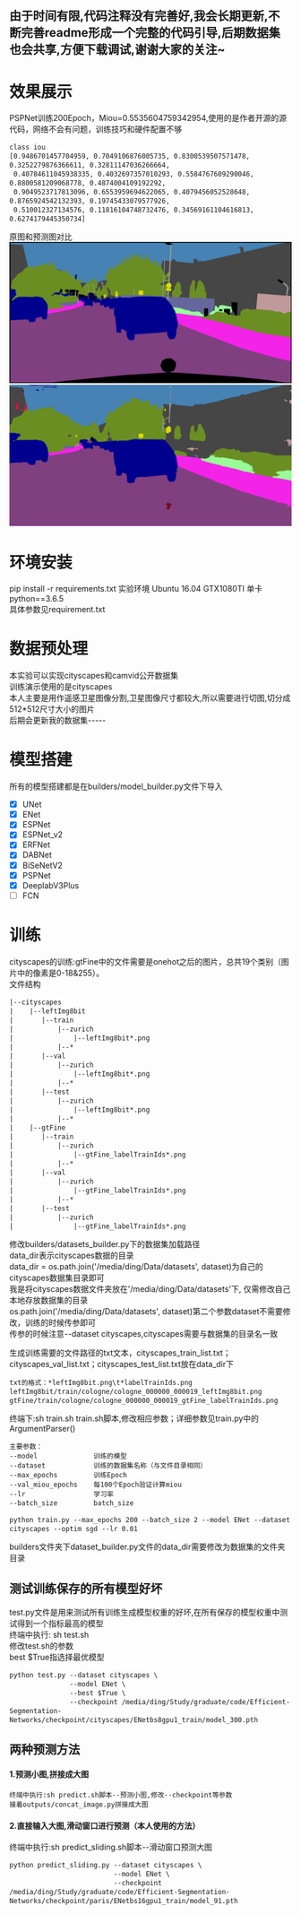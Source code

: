 ## 由于时间有限,代码注释没有完善好,我会长期更新,不断完善readme形成一个完整的代码引导,后期数据集也会共享,方便下载调试,谢谢大家的关注~
# 效果展示
PSPNet训练200Epoch，Miou=0.5535604759342954,使用的是作者开源的源代码，网络不会有问题，训练技巧和硬件配置不够
```
class iou 
[0.9486701457704959, 0.7049106876005735, 0.8300539507571478, 0.3252279876366611, 0.32811147036266664, 
 0.40784611045938335, 0.4032697357010293, 0.5584767609290046, 0.8800581209068778, 0.4874004109192292,
 0.9049523717813096, 0.6553959694622065, 0.4079456052528648, 0.8765924542132393, 0.19745433079577926, 
 0.510012327134576, 0.11816104748732476, 0.34569161104616813, 0.6274179445350734]
```
原图和预测图对比
![](https://github.com/Deeachain/Segmentation-Pytorch/blob/master/example/lindau_000000_000019_leftImg8bit_gt.png)
![](https://github.com/Deeachain/Segmentation-Pytorch/blob/master/example/lindau_000000_000019_leftImg8bit_color.png)
# 环境安装
pip install -r requirements.txt
实验环境 Ubuntu 16.04 GTX1080TI 单卡 python==3.6.5<br>
具体参数见requirement.txt<br>
# 数据预处理
本实验可以实现cityscapes和camvid公开数据集<br>
训练演示使用的是cityscapes<br>
本人主要是用作遥感卫星图像分割,卫星图像尺寸都较大,所以需要进行切图,切分成512*512尺寸大小的图片<br>
后期会更新我的数据集-----
# 模型搭建
所有的模型搭建都是在builders/model_builder.py文件下导入<br>
- [x] UNet
- [x] ENet
- [x] ESPNet
- [x] ESPNet_v2
- [x] ERFNet
- [x] DABNet
- [x] BiSeNetV2
- [x] PSPNet
- [x] DeeplabV3Plus
- [ ] FCN
# 训练
cityscapes的训练:gtFine中的文件需要是onehot之后的图片，总共19个类别（图片中的像素是0-18&255）。<br>
文件结构<br>
```
|--cityscapes
|    |--leftImg8bit
|       |--train
|           |--zurich
|               |--leftImg8bit*.png
|           |--*
|       |--val
|           |--zurich
|               |--leftImg8bit*.png
|           |--*
|       |--test
|           |--zurich
|               |--leftImg8bit*.png
|           |--*
|    |--gtFine
|       |--train
|           |--zurich
|               |--gtFine_labelTrainIds*.png
|           |--*
|       |--val
|           |--zurich
|               |--gtFine_labelTrainIds*.png
|           |--*
|       |--test
|           |--zurich
|               |--gtFine_labelTrainIds*.png 
```
修改builders/datasets_builder.py下的数据集加载路径<br>
data_dir表示cityscapes数据的目录<br>
data_dir = os.path.join('/media/ding/Data/datasets', dataset)为自己的cityscapes数据集目录即可<br>
我是将cityscapes数据文件夹放在'/media/ding/Data/datasets'下, 仅需修改自己本地存放数据集的目录<br>
os.path.join('/media/ding/Data/datasets', dataset)第二个参数dataset不需要修改，训练的时候传参即可<br>
传参的时候注意--dataset cityscapes,cityscapes需要与数据集的目录名一致<br>

生成训练需要的文件路径的txt文本，cityscapes_train_list.txt；cityscapes_val_list.txt；cityscapes_test_list.txt放在data_dir下<br>
```
txt的格式：*leftImg8bit.png\t*labelTrainIds.png
leftImg8bit/train/cologne/cologne_000000_000019_leftImg8bit.png gtFine/train/cologne/cologne_000000_000019_gtFine_labelTrainIds.png
```
终端下:sh train.sh
train.sh脚本,修改相应参数；详细参数见train.py中的ArgumentParser()<br>
```
主要参数：
--model              训练的模型
--dataset            训练的数据集名称（与文件目录相同）
--max_epochs         训练Epoch
--val_miou_epochs    每100个Epoch验证计算miou
--lr                 学习率
--batch_size         batch_size
```
```
python train.py --max_epochs 200 --batch_size 2 --model ENet --dataset cityscapes --optim sgd --lr 0.01
```
builders文件夹下dataset_builder.py文件的data_dir需要修改为数据集的文件夹目录

## 测试训练保存的所有模型好坏
test.py文件是用来测试所有训练生成模型权重的好坏,在所有保存的模型权重中测试得到一个指标最高的模型<br>
终端中执行: sh test.sh<br>
修改test.sh的参数<br>
best $True指选择最优模型<br>
```
python test.py --dataset cityscapes \
               --model ENet \
               --best $True \
               --checkpoint /media/ding/Study/graduate/code/Efficient-Segmentation-Networks/checkpoint/cityscapes/ENetbs8gpu1_train/model_300.pth
```
## 两种预测方法
#### 1.预测小图,拼接成大图
```
终端中执行:sh predict.sh脚本--预测小图,修改--checkpoint等参数
接着outputs/concat_image.py拼接成大图

```
#### 2.直接输入大图,滑动窗口进行预测（本人使用的方法）
终端中执行:sh predict_sliding.sh脚本--滑动窗口预测大图<br>
```
python predict_sliding.py --dataset cityscapes \
                          --model ENet \
                          --checkpoint /media/ding/Study/graduate/code/Efficient-Segmentation-Networks/checkpoint/paris/ENetbs16gpu1_train/model_91.pth
```


